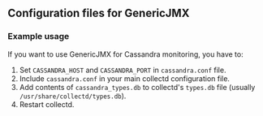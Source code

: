 Configuration files for GenericJMX
----------------------------------

### Example usage
If you want to use GenericJMX for Cassandra monitoring, you have to:

1. Set `CASSANDRA_HOST` and `CASSANDRA_PORT` in `cassandra.conf` file.
2. Include `cassandra.conf` in your main collectd configuration file.
3. Add contents of `cassandra_types.db` to collectd's `types.db` file (usually
   `/usr/share/collectd/types.db`).
4. Restart collectd.

